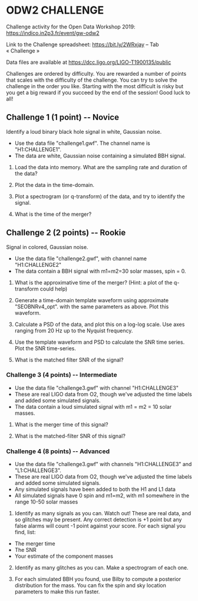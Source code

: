 # ODW2 CHALLENGE

Challenge activity for the Open Data Workshop 2019: https://indico.in2p3.fr/event/gw-odw2

Link to the Challenge spreadsheet: https://bit.ly/2WRxjay   – Tab « Challenge »

Data files are available at https://dcc.ligo.org/LIGO-T1900135/public

Challenges are ordered by difficulty. You are rewarded a number of
points that scales with the difficulty of the challenge. You can try
to solve the challenge in the order you like. Starting with the most
difficult is risky but you get a big reward if you succeed by the end
of the session! Good luck to all!

## Challenge 1 (1 point) -- Novice

Identify a loud binary black hole signal in white, Gaussian noise.

* Use the data file "challenge1.gwf".  The channel name is "H1:CHALLENGE1".
* The data are  white, Gaussian noise containing a simulated BBH signal.

1. Load the data into memory.  What are the sampling rate and duration of the data?

2. Plot the data in the time-domain. 

3. Plot a spectrogram (or q-transform) of the data, and try to identify the signal.

4. What is the time of the merger?


## Challenge 2 (2 points) -- Rookie

Signal in colored, Gaussian noise.

* Use the data file "challenge2.gwf", with channel name "H1:CHALLENGE2"
* The data contain a BBH signal with m1=m2=30 solar masses, spin = 0.

1. What is the approximative time of the merger? (Hint: a plot of the q-transform could help)

2. Generate a time-domain template waveform using approximate "SEOBNRv4_opt".
   with the same parameters as above.  Plot this waveform.

3. Calculate a PSD of the data, and plot this on a log-log scale.
   Use axes ranging from 20 Hz up to the Nyquist frequency.

4. Use the template waveform and PSD to calculate the SNR time series.  Plot the SNR time-series.

5. What is the matched filter SNR of the signal?


### Challenge 3 (4 points) -- Intermediate

* Use the data file "challenge3.gwf" with channel "H1:CHALLENGE3"
* These are real LIGO data from O2, though we've adjusted the time labels and 
  added some simulated signals.
* The data contain a loud simulated signal with m1 = m2 = 10 solar masses.

1. What is the merger time of this signal?

2. What is the matched-filter SNR of this signal?


### Challenge 4 (8 points) -- Advanced

* Use the data file "challenge3.gwf" with channels "H1:CHALLENGE3" and "L1:CHALLENGE3".
* These are real LIGO data from O2, though we've adjusted the time labels and 
  added some simulated signals.
* Any simulated signals have been added to both the H1 and L1 data
* All simulated signals have 0 spin and m1=m2, with m1 somewhere in the range 10-50 solar masses

1. Identify as many signals as you can.  Watch out!  These are real data, and so glitches may be
present.  Any correct detection is +1 point but any false alarms will count -1 point 
against your score.  For each signal you find, list:

 * The merger time
 * The SNR
 * Your estimate of the component masses

2. Identify as many glitches as you can.  Make a spectrogram of each one.

3. For each simulated BBH you found, use Bilby to compute a posterior distribution for 
   the mass. You can fix the spin and sky location parameters to make this run faster.

